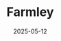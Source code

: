 ---  
layout: startup_page  
title: "Farmley"  
id: "farmley.com"  
permalink: "/farmleyfarmley.com05122025/"  
website: "http://www.farmley.com"  
funding_round: "Series C"  
funding_amount: "$42M"  
investors: "L Catterton, DSG Consumer Partners"  
about: "Farmley is a healthy snacking brand offering a range of innovative, better-for-you options based on dried fruits and nuts. The company crafts guilt-free snacks, including flavored makhanas, trail mixes, date bites, and seeds, aiming to redefine the future of healthy snacking for the modern Indian consumer."  
markets: "Food and Beverage"  
hq: "Noida, Uttar Pradesh, India"  
founded_year: "2017"  
linkedin: "https://www.linkedin.com/company/farmley"  
twitter: "https://twitter.com/farmleyin"  
instagram: ""  
facebook: "https://www.facebook.com/FarmleyIn"  
crunchbase: ""  
pitchbook: "https://pitchbook.com/profiles/company/266550-94"  

date_display: "12-May-2025"  
date: "2025-05-12"

# SEO Optimization  
meta_title: "Farmley - Series C Funding ($42M)"  
meta_description: "Farmley, Farmley is a healthy snacking brand offering a range of innovative, better-for-you options based on dried fruits and nuts. The company crafts guilt-fr..."  
meta_keywords: "Farmley, Food and Beverage, Series C funding"  
canonical_url: "https://startup.projectstartups.com/farmleyfarmley.com05122025/"  
---